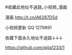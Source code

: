 #收藏此地址不迷路_小视频_漫画
 
漫画      http://t.cn/A6287D5d

小视频更新 QQ 1279891

收藏下面永久地址不迷路↓↓↓

https://github.com/qijia1233/1






